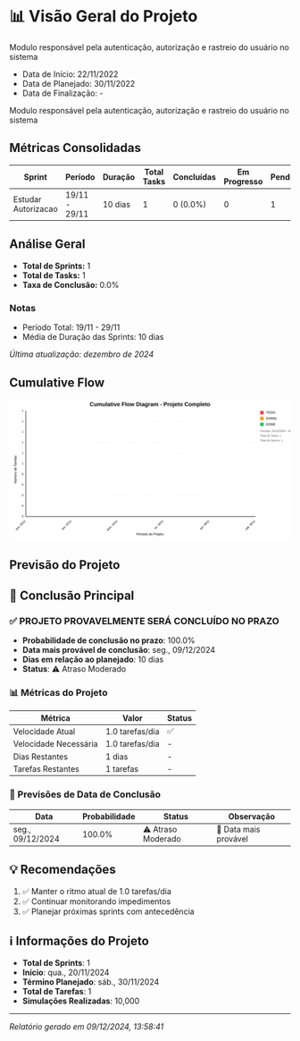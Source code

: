 # 📊 Visão Geral do Projeto 

Modulo responsável pela autenticação, autorização e rastreio do usuário no sistema
* Data de Início: 22/11/2022
* Data de Planejado: 30/11/2022
* Data de Finalização: -

Modulo responsável pela autenticação, autorização e rastreio do usuário no sistema
## Métricas Consolidadas

| Sprint | Período | Duração | Total Tasks | Concluídas | Em Progresso | Pendentes | Velocidade | Eficiência |
|--------|---------|----------|-------------|------------|--------------|-----------|------------|------------|
| Estudar Autorizacao | 19/11 - 29/11 | 10 dias | 1 | 0 (0.0%) | 0 | 1 | 0/dia | 0.0% |

## Análise Geral

- **Total de Sprints:** 1
- **Total de Tasks:** 1
- **Taxa de Conclusão:** 0.0%

### Notas
- Período Total: 19/11 - 29/11
- Média de Duração das Sprints: 10 dias

*Última atualização: dezembro de 2024*

## Cumulative Flow 
![ Cumulative Flow](./project-cfd.svg)



 ## Previsão do Projeto 

## 🎯 Conclusão Principal

### ✅ PROJETO PROVAVELMENTE SERÁ CONCLUÍDO NO PRAZO

- **Probabilidade de conclusão no prazo**: 100.0%
- **Data mais provável de conclusão**: seg., 09/12/2024
- **Dias em relação ao planejado**: 10 dias
- **Status**: ⚠️ Atraso Moderado

### 📊 Métricas do Projeto

| Métrica | Valor | Status |
|---------|--------|--------|
| Velocidade Atual | 1.0 tarefas/dia | ✅ |
| Velocidade Necessária | 1.0 tarefas/dia | - |
| Dias Restantes | 1 dias | - |
| Tarefas Restantes | 1 tarefas | - |

### 📅 Previsões de Data de Conclusão

| Data | Probabilidade | Status | Observação |
|------|---------------|---------|------------|
| seg., 09/12/2024 | 100.0% | ⚠️ Atraso Moderado | 📍 Data mais provável |

## 💡 Recomendações

1. ✅ Manter o ritmo atual de 1.0 tarefas/dia
2. ✅ Continuar monitorando impedimentos
3. ✅ Planejar próximas sprints com antecedência

## ℹ️ Informações do Projeto

- **Total de Sprints**: 1
- **Início**: qua., 20/11/2024
- **Término Planejado**: sáb., 30/11/2024
- **Total de Tarefas**: 1
- **Simulações Realizadas**: 10,000

---
*Relatório gerado em 09/12/2024, 13:58:41*